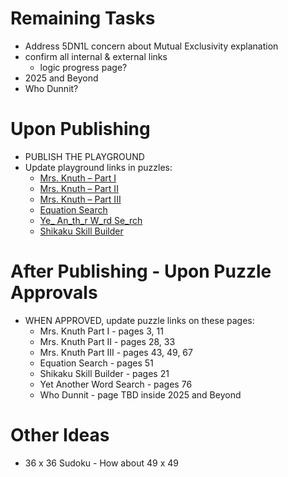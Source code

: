 # Remaining Tasks

* Address 5DN1L concern about Mutual Exclusivity explanation
* confirm all internal & external links
   * logic progress page?
* 2025 and Beyond
* Who Dunnit?


# Upon Publishing

* PUBLISH THE PLAYGROUND
* Update playground links in puzzles:
  * [Mrs. Knuth – Part I](https://www.codingame.com/contribute/view/94231c8a12567007bde24553f6a9e3de55981)
  * [Mrs. Knuth – Part II](https://www.codingame.com/contribute/view/950238e7e8f40105ccd0fd6237bf60c4d25b3)
  * [Mrs. Knuth – Part III](https://www.codingame.com/contribute/view/959460130d2f9792d933f75838edb639a6dae)
  * [Equation Search](https://www.codingame.com/contribute/view/100071e2989e321b98a5118cdacdf90ebf6d26)
  * [Ye_ An_th_r W_rd Se_rch](https://www.codingame.com/contribute/view/493839424591127bcdbb6371018895b7bf742)
  * [Shikaku Skill Builder](https://www.codingame.com/contribute/view/10244722a13a0e3269ba38f7c562148ed31d32)
 

# After Publishing - Upon Puzzle Approvals

* WHEN APPROVED, update puzzle links on these pages:
  * Mrs. Knuth Part I - pages 3, 11
  * Mrs. Knuth Part II - pages 28, 33
  * Mrs. Knuth Part III - pages 43, 49, 67
  * Equation Search - pages 51
  * Shikaku Skill Builder - pages 21
  * Yet Another Word Search - pages 76
  * Who Dunnit - page TBD inside 2025 and Beyond
 
# Other Ideas

* 36 x 36 Sudoku - How about 49 x 49
